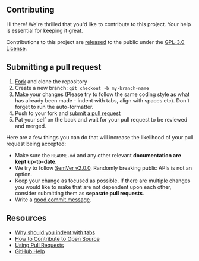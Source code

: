 ## Contributing

Hi there! We're thrilled that you'd like to contribute to this project. Your help is essential for keeping it great.

Contributions to this project are [released](https://docs.github.com/en/github/site-policy/github-terms-of-service#6-contributions-under-repository-license)
to the public under the [GPL-3.0 License](https://github.com/zoriya/Kyoo/blob/master/LICENSE).

## Submitting a pull request

1. [Fork](https://github.com/zoriya/Kyoo/fork) and clone the repository
2. Create a new branch: `git checkout -b my-branch-name`
3. Make your changes (Please try to follow the same coding style as what has already been made - indent with tabs, align with spaces etc).
Don't forget to run the auto-formatter.
4. Push to your fork and [submit a pull request](https://github.com/zoriya/Kyoo/compare)
5. Pat your self on the back and wait for your pull request to be reviewed and merged.

Here are a few things you can do that will increase the likelihood of your pull request being accepted:

- Make sure the `README.md` and any other relevant **documentation are kept up-to-date**.
- We try to follow [SemVer v2.0.0](https://semver.org/). Randomly breaking public APIs is not an option.
- Keep your change as focused as possible. If there are multiple changes you would like to make that are not dependent upon each other, consider submitting them as **separate pull requests**.
- Write a [good commit message](http://tbaggery.com/2008/04/19/a-note-about-git-commit-messages.html).

## Resources

- [Why should you indent with tabs](https://www.reddit.com/r/javascript/comments/c8drjo/nobody_talks_about_the_real_reason_to_use_tabs/)
- [How to Contribute to Open Source](https://opensource.guide/how-to-contribute/)
- [Using Pull Requests](https://docs.github.com/en/github/collaborating-with-issues-and-pull-requests/about-pull-requests)
- [GitHub Help](https://docs.github.com/en)
